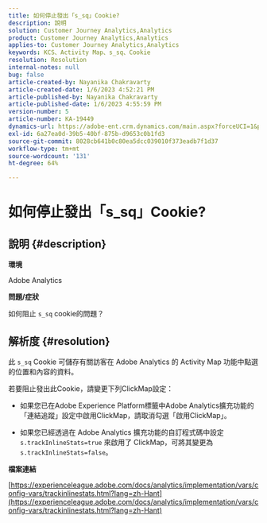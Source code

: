 ```yaml
---
title: 如何停止發出「s_sq」Cookie?
description: 說明
solution: Customer Journey Analytics,Analytics
product: Customer Journey Analytics,Analytics
applies-to: Customer Journey Analytics,Analytics
keywords: KCS、Activity Map、s_sq、Cookie
resolution: Resolution
internal-notes: null
bug: false
article-created-by: Nayanika Chakravarty
article-created-date: 1/6/2023 4:52:21 PM
article-published-by: Nayanika Chakravarty
article-published-date: 1/6/2023 4:55:59 PM
version-number: 5
article-number: KA-19449
dynamics-url: https://adobe-ent.crm.dynamics.com/main.aspx?forceUCI=1&pagetype=entityrecord&etn=knowledgearticle&id=a8f5d877-e28d-ed11-81ac-6045bd006ce9
exl-id: 6a27ea0d-39b5-40bf-875b-d9653c0b1fd3
source-git-commit: 8028cb641b0c80ea5dcc039010f373eadb7f1d37
workflow-type: tm+mt
source-wordcount: '131'
ht-degree: 64%

---
```


# 如何停止發出「s_sq」Cookie?

## 說明 {#description}


<b>環境</b>

Adobe Analytics

<b>問題/症狀</b>

如何阻止 `s_sq` cookie的問題？


## 解析度 {#resolution}


此 `s_sq` Cookie 可儲存有關訪客在 Adob&#x200B;&#x200B;e Analytics 的 Activity Map 功能中點選的位置和內容的資料。

若要阻止發出此Cookie，請變更下列ClickMap設定：

- 如果您已在Adobe Experience Platform標籤中Adobe Analytics擴充功能的「連結追蹤」設定中啟用ClickMap，請取消勾選「啟用ClickMap」。

- 如果您已經透過在 Adobe Analytics 擴充功能的自訂程式碼中設定 `s.trackInlineStats=true` 來啟用了 ClickMap，可將其變更為 `s.trackInlineStats=false`。

<b>檔案連結</b>

[https://experienceleague.adobe.com/docs/analytics/implementation/vars/config-vars/trackinlinestats.html?lang=zh-Hant](https://experienceleague.adobe.com/docs/analytics/implementation/vars/config-vars/trackinlinestats.html?lang=zh-Hant)
